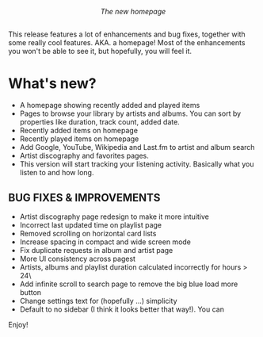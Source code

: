 
*<div align="center">The new homepage</div>*

## 

This release features a lot of enhancements and bug fixes, together with some really cool features. AKA. a homepage! Most of the enhancements you won't be able to see it, but hopefully, you will feel it.

# What's new?

- A homepage showing recently added and played items
- Pages to browse your library by artists and albums. You can sort by properties like duration, track count, added date.
- Recently added items on homepage
- Recently played items on homepage
- Add Google, YouTube, Wikipedia and Last.fm to artist and album search
- Artist discography and favorites pages.
- This version will start tracking your listening activity. Basically what you listen to and how long.

## BUG FIXES & IMPROVEMENTS
- Artist discography page redesign to make it more intuitive
- Incorrect last updated time on playlist page
- Removed scrolling on horizontal card lists
- Increase spacing in compact and wide screen mode
- Fix duplicate requests in album and artist page
- More UI consistency across pagest
- Artists, albums and playlist duration calculated incorrectly for hours > 24\
- Add infinite scroll to search page to remove the big blue load more button
- Change settings text for (hopefully ...) simplicity
- Default to no sidebar (I think it looks better that way!). You can

Enjoy!
